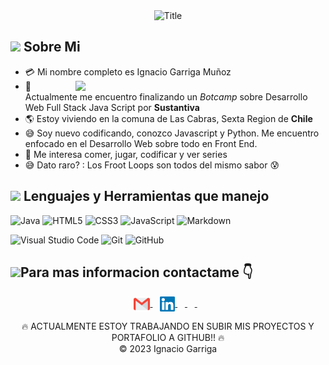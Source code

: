 

<div align="center">
  <img src="https://readme-typing-svg.herokuapp.com?font=Architects+Daughter&color=%2338C2FF&size=50&center=true&vCenter=true&height=60&width=600&lines=Holaa!+Bienvenido;Soy+Ignacio+Garriga;Este+es+mi+perfil+:D" alt="Title"></img>
</div>


## <img src="https://raw.githubusercontent.com/nixin72/nixin72/master/wave.gif" width="50px"></img> Sobre Mi

- :credit_card: Mi nombre completo es Ignacio Garriga Muñoz <img src="https://i.pinimg.com/originals/df/1a/ff/df1aff8395678d11b99b575f0e3b19d5.gif" width="400" align="right"/>
- :school: Actualmente me encuentro finalizando un *Botcamp* sobre Desarrollo Web Full Stack Java Script por **Sustantiva**
- 🌎 Estoy viviendo en la comuna de Las Cabras, Sexta Region de **Chile**
- :sweat_smile: Soy nuevo codificando, conozco Javascript y Python. Me encuentro enfocado en el Desarrollo Web sobre todo en Front End.
- :monocle_face: Me interesa comer, jugar, codificar y ver series 
- 😅 Dato raro? : Los Froot Loops son todos del mismo sabor 😰

## <img src="https://media2.giphy.com/media/QssGEmpkyEOhBCb7e1/giphy.gif?cid=ecf05e47a0n3gi1bfqntqmob8g9aid1oyj2wr3ds3mg700bl&rid=giphy.gif" width="50px"> Lenguajes y Herramientas que manejo
![Java](https://img.shields.io/badge/java-%23ED8B00.svg?style=for-the-badge&logo=java&logoColor=white) ![HTML5](https://img.shields.io/badge/html5-%23E34F26.svg?style=for-the-badge&logo=html5&logoColor=white) ![CSS3](https://img.shields.io/badge/css3-%231572B6.svg?style=for-the-badge&logo=css3&logoColor=white) ![JavaScript](https://img.shields.io/badge/javascript-%23323330.svg?style=for-the-badge&logo=javascript&logoColor=%23F7DF1E) ![Markdown](https://img.shields.io/badge/markdown-%23000000.svg?style=for-the-badge&logo=markdown&logoColor=white) 

![Visual Studio Code](https://img.shields.io/badge/Visual%20Studio%20Code-0078d7.svg?style=for-the-badge&logo=visual-studio-code&logoColor=white) ![Git](https://img.shields.io/badge/git-%23F05033.svg?style=for-the-badge&logo=git&logoColor=white) ![GitHub](https://img.shields.io/badge/github-%23121011.svg?style=for-the-badge&logo=github&logoColor=white) 

## <img src='https://raw.githubusercontent.com/ShahriarShafin/ShahriarShafin/main/Assets/handshake.gif' width="80px">Para mas informacion contactame 👇
<p align="center">
  <a href="mailto:ignaciogarriga1994@gmail.com" >
    <img align="center" alt="l" width="26px" src="https://github.com/SatYu26/SatYu26/blob/master/Assets/Gmail.svg" />
  </a> &nbsp;&nbsp;
  
  <a href="#" target="_blank">
    <img align="center" alt="" width="24px" src="https://github.com/SatYu26/SatYu26/blob/master/Assets/Linkedin.svg" />
  </a> &nbsp;&nbsp;
  
  <a href="https://www.facebook.com/ignacio.garrigamunoz" target="_blank">
      <img align="center" alt="" width="24px" src="https://upload.wikimedia.org/wikipedia/en/thumb/0/04/Facebook_f_logo_%282021%29.svg/100px-Facebook_f_logo_%282021%29.svg.png" />
  </a> &nbsp;&nbsp;
  

  <a href="https://profile-summary-for-github.com/user/nashisho" target="_blank">
    <img align="center" alt="" width="26px" src="https://upload.wikimedia.org/wikipedia/commons/thumb/a/ae/Github-desktop-logo-symbol.svg/1024px-Github-desktop-logo-symbol.svg.png" />
  </a> &nbsp;&nbsp;
<p> 

<div align="center">
  🔥 ACTUALMENTE ESTOY TRABAJANDO EN SUBIR MIS PROYECTOS Y PORTAFOLIO A GITHUB!!  🔥 <br/>
  &copy; 2023 Ignacio Garriga
</div>
